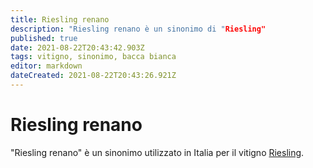 ```yaml
---
title: Riesling renano
description: "Riesling renano è un sinonimo di "Riesling"
published: true
date: 2021-08-22T20:43:42.903Z
tags: vitigno, sinonimo, bacca bianca
editor: markdown
dateCreated: 2021-08-22T20:43:26.921Z
---
```


# Riesling renano

"Riesling renano" è un sinonimo utilizzato in Italia per il vitigno [Riesling](/vitigni/bacca-bianca/riesling).